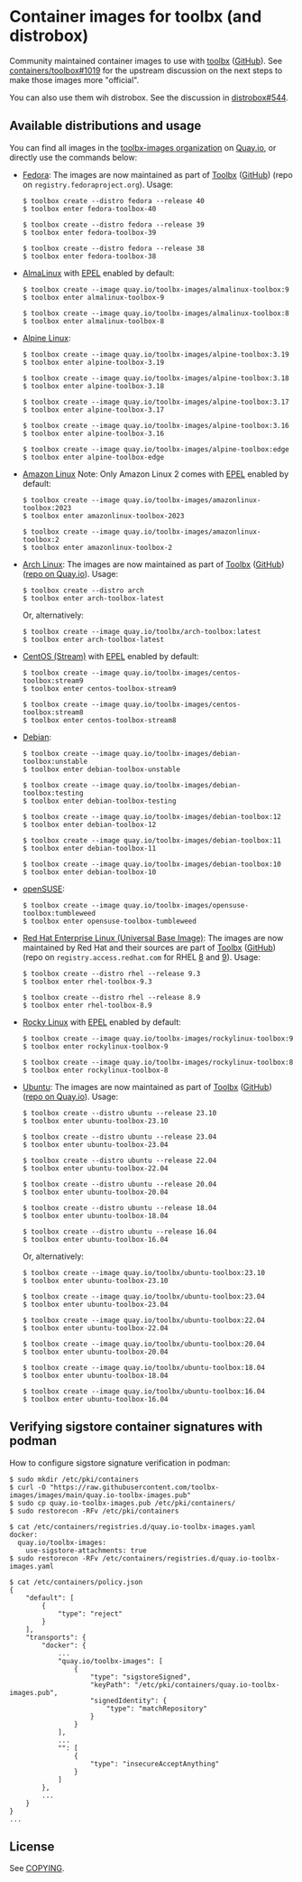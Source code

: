 # Container images for toolbx (and distrobox)

Community maintained container images to use with [toolbx] ([GitHub]). See
[containers/toolbox#1019] for the upstream discussion on the next steps to make
those images more "official".

You can also use them wih distrobox. See the discussion in
[distrobox#544](https://github.com/89luca89/distrobox/issues/544).

## Available distributions and usage

You can find all images in the [toolbx-images organization] on [Quay.io], or
directly use the commands below:

- [Fedora]: The images are now maintained as part of [Toolbx] ([GitHub]) (repo
  on `registry.fedoraproject.org`). Usage:
  ```
  $ toolbox create --distro fedora --release 40
  $ toolbox enter fedora-toolbox-40

  $ toolbox create --distro fedora --release 39
  $ toolbox enter fedora-toolbox-39

  $ toolbox create --distro fedora --release 38
  $ toolbox enter fedora-toolbox-38
  ```

- [AlmaLinux] with [EPEL] enabled by default:
  ```
  $ toolbox create --image quay.io/toolbx-images/almalinux-toolbox:9
  $ toolbox enter almalinux-toolbox-9

  $ toolbox create --image quay.io/toolbx-images/almalinux-toolbox:8
  $ toolbox enter almalinux-toolbox-8
  ```

- [Alpine Linux]:
  ```
  $ toolbox create --image quay.io/toolbx-images/alpine-toolbox:3.19
  $ toolbox enter alpine-toolbox-3.19

  $ toolbox create --image quay.io/toolbx-images/alpine-toolbox:3.18
  $ toolbox enter alpine-toolbox-3.18

  $ toolbox create --image quay.io/toolbx-images/alpine-toolbox:3.17
  $ toolbox enter alpine-toolbox-3.17

  $ toolbox create --image quay.io/toolbx-images/alpine-toolbox:3.16
  $ toolbox enter alpine-toolbox-3.16

  $ toolbox create --image quay.io/toolbx-images/alpine-toolbox:edge
  $ toolbox enter alpine-toolbox-edge
  ```

- [Amazon Linux] Note: Only Amazon Linux 2 comes with [EPEL] enabled by default:
  ```
  $ toolbox create --image quay.io/toolbx-images/amazonlinux-toolbox:2023
  $ toolbox enter amazonlinux-toolbox-2023

  $ toolbox create --image quay.io/toolbx-images/amazonlinux-toolbox:2
  $ toolbox enter amazonlinux-toolbox-2
  ```

- [Arch Linux]: The images are now maintained as part of [Toolbx] ([GitHub])
  ([repo on Quay.io](https://quay.io/repository/toolbx/arch-toolbox)). Usage:
  ```
  $ toolbox create --distro arch
  $ toolbox enter arch-toolbox-latest
  ```

  Or, alternatively:
  ```
  $ toolbox create --image quay.io/toolbx/arch-toolbox:latest
  $ toolbox enter arch-toolbox-latest
  ```

- [CentOS (Stream)] with [EPEL] enabled by default:
  ```
  $ toolbox create --image quay.io/toolbx-images/centos-toolbox:stream9
  $ toolbox enter centos-toolbox-stream9

  $ toolbox create --image quay.io/toolbx-images/centos-toolbox:stream8
  $ toolbox enter centos-toolbox-stream8
  ```

- [Debian]:
  ```
  $ toolbox create --image quay.io/toolbx-images/debian-toolbox:unstable
  $ toolbox enter debian-toolbox-unstable

  $ toolbox create --image quay.io/toolbx-images/debian-toolbox:testing
  $ toolbox enter debian-toolbox-testing

  $ toolbox create --image quay.io/toolbx-images/debian-toolbox:12
  $ toolbox enter debian-toolbox-12

  $ toolbox create --image quay.io/toolbx-images/debian-toolbox:11
  $ toolbox enter debian-toolbox-11

  $ toolbox create --image quay.io/toolbx-images/debian-toolbox:10
  $ toolbox enter debian-toolbox-10
  ```

- [openSUSE]:
  ```
  $ toolbox create --image quay.io/toolbx-images/opensuse-toolbox:tumbleweed
  $ toolbox enter opensuse-toolbox-tumbleweed
  ```

- [Red Hat Enterprise Linux (Universal Base Image)]: The images are now
  maintained by Red Hat and their sources are part of [Toolbx] ([GitHub]) (repo
  on `registry.access.redhat.com` for RHEL [8](https://catalog.redhat.com/software/containers/ubi8/toolbox/611bd665bd674341b5c5ed46)
  and [9](https://catalog.redhat.com/software/containers/ubi9/toolbox/61532d7dd2c7f84a4d2ed86b)).
  Usage:
  ```
  $ toolbox create --distro rhel --release 9.3
  $ toolbox enter rhel-toolbox-9.3

  $ toolbox create --distro rhel --release 8.9
  $ toolbox enter rhel-toolbox-8.9
  ```

- [Rocky Linux] with [EPEL] enabled by default:
  ```
  $ toolbox create --image quay.io/toolbx-images/rockylinux-toolbox:9
  $ toolbox enter rockylinux-toolbox-9

  $ toolbox create --image quay.io/toolbx-images/rockylinux-toolbox:8
  $ toolbox enter rockylinux-toolbox-8
  ```

- [Ubuntu]: The images are now maintained as part of [Toolbx] ([GitHub]) ([repo
  on Quay.io](https://quay.io/repository/toolbx/ubuntu-toolbox)). Usage:
  ```
  $ toolbox create --distro ubuntu --release 23.10
  $ toolbox enter ubuntu-toolbox-23.10

  $ toolbox create --distro ubuntu --release 23.04
  $ toolbox enter ubuntu-toolbox-23.04

  $ toolbox create --distro ubuntu --release 22.04
  $ toolbox enter ubuntu-toolbox-22.04

  $ toolbox create --distro ubuntu --release 20.04
  $ toolbox enter ubuntu-toolbox-20.04

  $ toolbox create --distro ubuntu --release 18.04
  $ toolbox enter ubuntu-toolbox-18.04

  $ toolbox create --distro ubuntu --release 16.04
  $ toolbox enter ubuntu-toolbox-16.04
  ```

  Or, alternatively:
  ```
  $ toolbox create --image quay.io/toolbx/ubuntu-toolbox:23.10
  $ toolbox enter ubuntu-toolbox-23.10

  $ toolbox create --image quay.io/toolbx/ubuntu-toolbox:23.04
  $ toolbox enter ubuntu-toolbox-23.04

  $ toolbox create --image quay.io/toolbx/ubuntu-toolbox:22.04
  $ toolbox enter ubuntu-toolbox-22.04

  $ toolbox create --image quay.io/toolbx/ubuntu-toolbox:20.04
  $ toolbox enter ubuntu-toolbox-20.04

  $ toolbox create --image quay.io/toolbx/ubuntu-toolbox:18.04
  $ toolbox enter ubuntu-toolbox-18.04

  $ toolbox create --image quay.io/toolbx/ubuntu-toolbox:16.04
  $ toolbox enter ubuntu-toolbox-16.04
  ```

## Verifying sigstore container signatures with podman

How to configure sigstore signature verification in podman:

```
$ sudo mkdir /etc/pki/containers
$ curl -O "https://raw.githubusercontent.com/toolbx-images/images/main/quay.io-toolbx-images.pub"
$ sudo cp quay.io-toolbx-images.pub /etc/pki/containers/
$ sudo restorecon -RFv /etc/pki/containers

$ cat /etc/containers/registries.d/quay.io-toolbx-images.yaml
docker:
  quay.io/toolbx-images:
    use-sigstore-attachments: true
$ sudo restorecon -RFv /etc/containers/registries.d/quay.io-toolbx-images.yaml

$ cat /etc/containers/policy.json
{
    "default": [
        {
            "type": "reject"
        }
    ],
    "transports": {
        "docker": {
            ...
            "quay.io/toolbx-images": [
                {
                    "type": "sigstoreSigned",
                    "keyPath": "/etc/pki/containers/quay.io-toolbx-images.pub",
                    "signedIdentity": {
                        "type": "matchRepository"
                    }
                }
            ],
            ...
            "": [
                {
                    "type": "insecureAcceptAnything"
                }
            ]
        },
        ...
    }
}
...
```

## License

See [COPYING](COPYING).

[toolbx]: https://containertoolbx.org
[GitHub]: https://github.com/containers/toolbox
[containers/toolbox#1019]: https://github.com/containers/toolbox/issues/1019
[toolbx-images organization]: https://quay.io/organization/toolbx-images
[Quay.io]: https://quay.io/
[Fedora]: https://quay.io/repository/fedora/fedora-toolbox
[toolbox#1389]: https://github.com/containers/toolbox/issues/1389
[AlmaLinux]: https://hub.docker.com/_/almalinux
[Alpine Linux]: https://hub.docker.com/_/alpine
[Amazon Linux]: https://gallery.ecr.aws/amazonlinux/amazonlinux
[Arch Linux]: https://hub.docker.com/_/archlinux/
[CentOS (Stream)]: https://www.centos.org/centos-stream/
[EPEL]: https://docs.fedoraproject.org/en-US/epel/
[Debian]: https://hub.docker.com/_/debian
[Red Hat Enterprise Linux (Universal Base Image)]: https://developers.redhat.com/products/rhel/ubi
[Red Hat Universal Base Image End User Licensing Agreement]: https://www.redhat.com/licenses/EULA_Red_Hat_Universal_Base_Image_English_20190422.pdf
[Rocky Linux]: https://hub.docker.com/_/rockylinux
[Ubuntu]: https://hub.docker.com/_/ubuntu
[openSUSE]: https://registry.opensuse.org/cgi-bin/cooverview?srch_term=project%3D%5EopenSUSE%3AContainers%3A+container%3Dtoolbox
